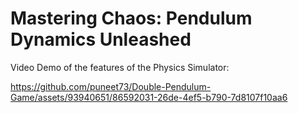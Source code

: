 # Mastering Chaos: Pendulum Dynamics Unleashed
Video Demo of the features of the Physics Simulator:

https://github.com/puneet73/Double-Pendulum-Game/assets/93940651/86592031-26de-4ef5-b790-7d8107f10aa6
